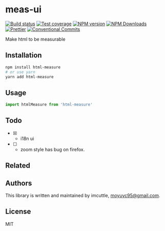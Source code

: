 # meas-ui

[![Build status](https://img.shields.io/travis/imcuttle/html-measure/master.svg?style=flat-square)](https://travis-ci.org/imcuttle/html-measure)
[![Test coverage](https://img.shields.io/codecov/c/github/imcuttle/html-measure.svg?style=flat-square)](https://codecov.io/github/imcuttle/html-measure?branch=master)
[![NPM version](https://img.shields.io/npm/v/html-measure.svg?style=flat-square)](https://www.npmjs.com/package/html-measure)
[![NPM Downloads](https://img.shields.io/npm/dm/html-measure.svg?style=flat-square&maxAge=43200)](https://www.npmjs.com/package/html-measure)
[![Prettier](https://img.shields.io/badge/code_style-prettier-ff69b4.svg?style=flat-square)](https://prettier.io/)
[![Conventional Commits](https://img.shields.io/badge/Conventional%20Commits-1.0.0-yellow.svg)](https://conventionalcommits.org)

Make html to be measurable

## Installation

```bash
npm install html-measure
# or use yarn
yarn add html-measure
```

## Usage

```javascript
import htmlMeasure from 'html-measure'
```

## Todo

- [x] - i18n ui
- [ ] - zoom style has bug on firefox.

## Related

## Authors

This library is written and maintained by imcuttle, [moyuyc95@gmail.com](mailto:moyuyc95@gmail.com).

## License

MIT
